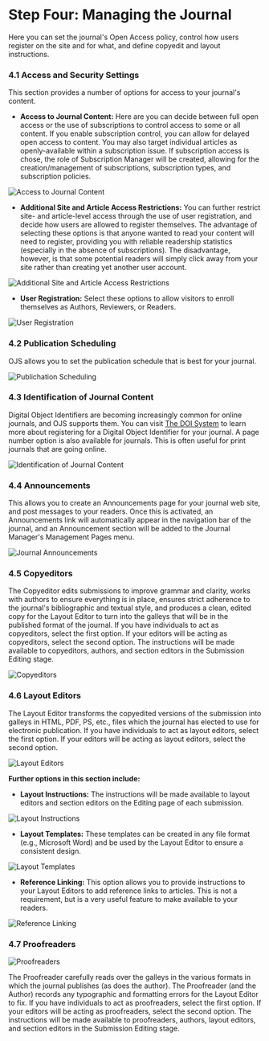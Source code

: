 # Step Four: Managing the Journal

Here you can set the journal's Open Access policy, control how users register on the site and for what, and define copyedit and layout instructions.


### 4.1 Access and Security Settings



This section provides a number of options for access to your journal's content.

* **Access to Journal Content:** Here are you can decide between full open access or the use of subscriptions to control access to some or all content. If you enable subscription control, you can allow for delayed open access to content. You may also target individual articles as openly-available within a subscription issue. If subscription access is chose, the role of Subscription Manager will be created, allowing for the creation/management of subscriptions, subscription types, and subscription policies.


![Access to Journal Content](images/chapter5/five_steps/access_security.png)


  
* **Additional Site and Article Access Restrictions:** You can further restrict site- and article-level access through the use of user registration, and decide how users are allowed to register themselves. The advantage of selecting these options is that anyone wanted to read your content will need to register, providing you with reliable readership statistics (especially in the absence of subscriptions). The disadvantage, however, is that some potential readers will simply click away from your site rather than creating yet another user account.  


![Additional Site and Article Access Restrictions](images/chapter5/five_steps/add_access.png)   





* **User Registration:** Select these options to allow visitors to enroll themselves as Authors, Reviewers, or Readers.

![User Registration](images/chapter5/five_steps/user_reg.png)
  
    

### 4.2 Publication Scheduling



OJS allows you to set the publication schedule that is best for your journal.    


![Publichation Scheduling](images/chapter5/pub_sched_rev.png)
  
  


### 4.3 Identification of Journal Content



Digital Object Identifiers are becoming increasingly common for online journals, and OJS supports them. You can visit [The DOI System](https://doi.org/) to learn more about registering for a Digital Object Identifier for your journal. A page number option is also available for journals. This is often useful for print journals that are going online.


![Identification of Journal Content](images/chapter5/five_steps/unique.png)




### 4.4 Announcements



This allows you to create an Announcements page for your journal web site, and post messages to your readers. Once this is activated, an Announcements link will automatically appear in the navigation bar of the journal, and an Announcement section will be added to the Journal Manager's Management Pages menu.

![Journal Announcements](images/chapter5/five_steps/announcements.png)





### 4.5 Copyeditors



The Copyeditor edits submissions to improve grammar and clarity, works with authors to ensure everything is in place, ensures strict adherence to the journal's bibliographic and textual style, and produces a clean, edited copy for the Layout Editor to turn into the galleys that will be in the published format of the journal. If you have individuals to act as copyeditors, select the first option. If your editors will be acting as copyeditors, select the second option. The instructions will be made available to copyeditors, authors, and section editors in the Submission Editing stage.

![Copyeditors](images/chapter5/five_steps/copyeditors.png)



  
### 4.6 Layout Editors



The Layout Editor transforms the copyedited versions of the submission into galleys in HTML, PDF, PS, etc., files which the journal has elected to use for electronic publication. If you have individuals to act as layout editors, select the first option. If your editors will be acting as layout editors, select the second option.


![Layout Editors](images/chapter5/five_steps/layout_editors.png)


**Further options in this section include:**

 * **Layout Instructions:** The instructions will be made available to layout editors and section editors on the Editing page of each submission.  

![Layout Instructions](images/chapter5/five_steps/layout_instructions.png)



 * **Layout Templates:** These templates can be created in any file format (e.g., Microsoft Word) and be used by the Layout Editor to ensure a consistent design.  



![Layout Templates](images/chapter5/five_steps/layout_templates.png)  




 * **Reference Linking:** This option allows you to provide instructions to your Layout Editors to add reference links to articles. This is not a requirement, but is a very useful feature to make available to your readers.



![Reference Linking](images/chapter5/five_steps/reference_linking.png)  



### 4.7 Proofreaders  


![Proofreaders](images/chapter5/five_steps/proofreaders.png)  


The Proofreader carefully reads over the galleys in the various formats in which the journal publishes (as does the author). The Proofreader (and the Author) records any typographic and formatting errors for the Layout Editor to fix. If you have individuals to act as proofreaders, select the first option. If your editors will be acting as proofreaders, select the second option. The instructions will be made available to proofreaders, authors, layout editors, and section editors in the Submission Editing stage.